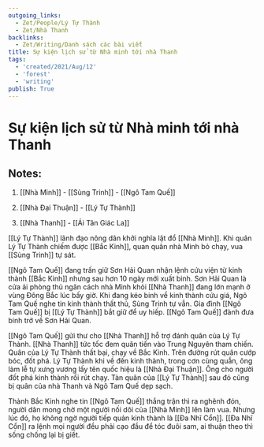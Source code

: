 ```yaml
---
outgoing_links:
  - Zet/People/Lý Tự Thành
  - Zet/Nhà Thanh
backlinks:
  - Zet/Writing/Danh sách các bài viết
title: Sự kiện lịch sử từ Nhà minh tới nhà Thanh
tags:
  - 'created/2021/Aug/12'
  - 'forest'
  - 'writing'
publish: True
---
```

# Sự kiện lịch sử từ Nhà minh tới nhà Thanh

## Notes:
1. [[Nhà Minh]] - [[Sùng Trinh]] - [[Ngô Tam Quế]]

2. [[Nhà Đại Thuận]] - [[Lý Tự Thành]]

3. [[Nhà Thanh]] - [[Ái Tân Giác La]]

[[Lý Tự Thành]] lãnh đạo nông dân khởi nghĩa lật đổ [[Nhà Minh]]. Khi quân Lý Tự Thành chiếm được [[Bắc Kinh]], quan quân nhà Minh bỏ chạy, vua [[Sùng Trinh]] tự sát.

[[Ngô Tam Quế]] đang trấn giữ Sơn Hải Quan nhận lệnh cứu viện từ kinh thành [[Bắc Kinh]] nhưng sau hơn 10 ngày mới xuất binh. Sơn Hải Quan là cửa ải phòng thủ ngăn cách nhà Minh khỏi [[Nhà Thanh]] đang lớn mạnh ở vùng Đông Bắc lúc bấy giờ. Khi đang kéo binh về kinh thành cứu giá, Ngô Tam Quế nghe tin kinh thành thất thủ, Sùng Trinh tự vẫn. Gia đình [[Ngô Tam Quế]] bị [[Lý Tự Thành]] bắt giữ để uy hiếp. [[Ngô Tam Quế]] đành đưa binh trở về Sơn Hải Quan.

[[Ngô Tam Quế]] gửi thư cho [[Nhà Thanh]] hỗ trợ đánh quân của Lý Tự Thành. [[Nhà Thanh]] tức tốc đem quân tiến vào Trung Nguyên tham chiến. Quân của Lý Tự Thành thất bại, chạy về Bắc Kinh. Trên đường rút quân cướp bóc, đốt phá. Lý Tự Thành khi về đến kinh thành, trong cơn cùng quẫn, ông làm lễ tự xưng vương lấy tên quốc hiệu là [[Nhà Đại Thuận]]. Ông cho người đốt phá kinh thành rồi rút chạy. Tàn quân của [[Lý Tự Thành]] sau đó cũng bị quân của nhà Thanh và Ngô Tam Quế dẹp sạch.

Thành Bắc Kinh nghe tin [[Ngô Tam Quế]] thắng trận thì ra nghênh đón, người dân mong chờ một người nối dõi của [[Nhà Minh]] lên làm vua. Nhưng lúc đó, họ không ngờ người tiếp quản kinh thành là [[Đa Nhĩ Cổn]]. [[Đa Nhĩ Cổn]] ra lệnh mọi người đều phải cạo đầu để tóc đuôi sam, ai thuận theo thì sống chống lại bị giết.
